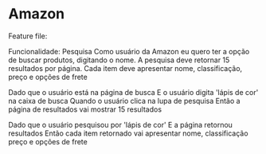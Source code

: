 # Amazon

Feature file:

Funcionalidade: Pesquisa
Como usuário da Amazon eu quero ter a opção de buscar produtos, digitando o nome.
A pesquisa deve retornar 15 resultados por página.
Cada item deve apresentar nome, classificação, preço e opções de frete

Dado que o usuário está na página de busca
E o usuário digita 'lápis de cor' na caixa de busca
Quando o usuário clica na lupa de pesquisa
Então a página de resultados vai mostrar 15 resultados

Dado que o usuário pesquisou por 'lápis de cor'
E a página retornou resultados
Então cada item retornado vai apresentar nome, classificação preço e opções de frete
